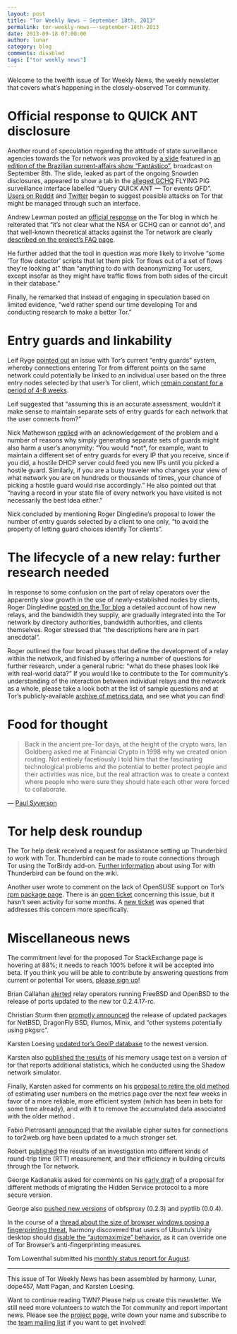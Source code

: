 ```yaml
---
layout: post
title: "Tor Weekly News — September 18th, 2013"
permalink: tor-weekly-news-—-september-18th-2013
date: 2013-09-18 07:00:00
author: lunar
category: blog
comments: disabled
tags: ["tor weekly news"]
---
```


Welcome to the twelfth issue of Tor Weekly News, the weekly newsletter that covers what’s happening in the closely-observed Tor community.

Official response to QUICK ANT disclosure
=========================================

Another round of speculation regarding the attitude of state surveillance agencies towards the Tor network was provoked by [a slide](https://people.torproject.org/~andrew/2013-09-10-quick-ant-tor-events-qfd.png) featured in [an edition of the Brazilian current-affairs show “Fantástico”](http://g1.globo.com/fantastico/noticia/2013/09/nsa-documents-show-united-states-spied-brazilian-oil-giant.html), broadcast on September 8th. The slide, leaked as part of the ongoing Snowden disclosures, appeared to show a tab in the [alleged GCHQ](https://twitter.com/ggreenwald/status/378185448293552128) FLYING PIG surveillance interface labelled “Query QUICK ANT — Tor events QFD”. [Users on Reddit](http://www.reddit.com/r/TOR/comments/1m3jum/gchq_tor_events_capture/) and [Twitter](https://twitter.com/jonathanmayer/status/377292928718499841) began to suggest possible attacks on Tor that might be managed through such an interface.

Andrew Lewman posted an [official response](https://blog.torproject.org/blog/tor-nsa-gchq-and-quick-ant-speculation) on the Tor blog in which he reiterated that “it’s not clear what the NSA or GCHQ can or cannot do”, and that well-known theoretical attacks against the Tor network are clearly [described on the project’s FAQ page](https://www.torproject.org/docs/faq.html.en#AttacksOnOnionRouting).

He further added that the tool in question was more likely to involve “some ‘Tor flow detector’ scripts that let them pick Tor flows out of a set of flows they’re looking at” than “anything to do with deanonymizing Tor users, except insofar as they might have traffic flows from both sides of the circuit in their database.”

Finally, he remarked that instead of engaging in speculation based on limited evidence, “we’d rather spend our time developing Tor and conducting research to make a better Tor.”

Entry guards and linkability
============================

Leif Ryge [pointed out](https://lists.torproject.org/pipermail/tor-dev/2013-September/005423.html) an issue with Tor’s current “entry guards” system, whereby connections entering Tor from different points on the same network could potentially be linked to an individual user based on the three entry nodes selected by that user’s Tor client, which [remain constant for a period of 4-8 weeks](https://blog.torproject.org/blog/lifecycle-of-a-new-relay).

Leif suggested that “assuming this is an accurate assessment, wouldn’t it make sense to maintain separate sets of entry guards for each network that the user connects from?”

Nick Mathewson [replied](https://lists.torproject.org/pipermail/tor-dev/2013-September/005424.html) with an acknowledgement of the problem and a number of reasons why simply generating separate sets of guards might also harm a user’s anonymity: “You would \*not\*, for example, want to maintain a different set of entry guards for every IP that you receive, since if you did, a hostile DHCP server could feed you new IPs until you picked a hostile guard. Similarly, if you are a busy traveler who changes your view of what network you are on hundreds or thousands of times, your chance of picking a hostile guard would rise accordingly.” He also pointed out that “having a record in your state file of every network you have visited is not necessarily the best idea either.”

Nick concluded by mentioning Roger Dingledine’s proposal to lower the number of entry guards selected by a client to one only, “to avoid the property of letting guard choices identify Tor clients”.

The lifecycle of a new relay: further research needed
=====================================================

In response to some confusion on the part of relay operators over the apparently slow growth in the use of newly-established nodes by clients, Roger Dingledine [posted on the Tor blog](https://blog.torproject.org/blog/lifecycle-of-a-new-relay) a detailed account of how new relays, and the bandwidth they supply, are gradually integrated into the Tor network by directory authorities, bandwidth authorities, and clients themselves. Roger stressed that “the descriptions here are in part anecdotal”.

Roger outlined the four broad phases that define the development of a relay within the network, and finished by offering a number of questions for further research, under a general rubric: “what do these phases look like with real-world data?” If you would like to contribute to the Tor community’s understanding of the interaction between individual relays and the network as a whole, please take a look both at the list of sample questions and at Tor’s publicly-available [archive of metrics data](https://metrics.torproject.org/data.html), and see what you can find!

Food for thought
================

> Back in the ancient pre-Tor days, at the height of the crypto wars, Ian Goldberg asked me at Financial Crypto in 1998 why we created onion routing. Not entirely facetiously I told him that the fascinating technological problems and the potential to better protect people and their activities was nice, but the real attraction was to create a context where people who were sure they should hate each other were forced to collaborate.

— [Paul Syverson](https://lists.torproject.org/pipermail/tor-talk/2013-September/030097.html)

  

Tor help desk roundup
=====================

The Tor help desk received a request for assistance setting up Thunderbird to work with Tor. Thunderbird can be made to route connections through Tor using the TorBirdy add-on. [Further information](https://trac.torproject.org/projects/tor/wiki/torbirdy#BeforeusingTorBirdy) about using Tor with Thunderbird can be found on the wiki.

Another user wrote to comment on the lack of OpenSUSE support on Tor’s [rpm package page](https://www.torproject.org/docs/rpms.html). There is an [open ticket](https://bugs.torproject.org/4389) concerning this issue, but it hasn’t seen activity for some months. A [new ticket](https://bugs.torproject.org/9718) was opened that addresses this concern more specifically.

Miscellaneous news
==================

The commitment level for the proposed Tor StackExchange page is hovering at 88%; it needs to reach 100% before it will be accepted into beta. If you think you will be able to contribute by answering questions from current or potential Tor users, [please sign up](http://area51.stackexchange.com/proposals/56447/tor-online-anonymity-privacy-and-security)!

Brian Callahan [alerted](http://lists.nycbug.org/pipermail/tor-bsd/2013-September/000044.html) relay operators running FreeBSD and OpenBSD to the release of ports updated to the new tor 0.2.4.17-rc.

Christian Sturm then [promptly announced](https://lists.torproject.org/pipermail/tor-talk/2013-September/030036.html) the release of updated packages for NetBSD, DragonFly BSD, illumos, Minix, and “other systems potentially using pkgsrc”.

Karsten Loesing [updated tor’s GeoIP database](https://bugs.torproject.org/9714) to the newest version.

Karsten also [published the results](https://trac.torproject.org/projects/tor/ticket/7359#comment:18) of his memory usage test on a version of tor that reports additional statistics, which he conducted using the Shadow network simulator.

Finally, Karsten asked for comments on his [proposal to retire the old method](https://lists.torproject.org/pipermail/tor-dev/2013-September/005443.html) of estimating user numbers on the metrics page over the next few weeks in favor of a more reliable, more efficient system (which has been in beta for some time already), and with it to remove the accumulated data associated with the older method .

Fabio Pietrosanti [announced](https://lists.torproject.org/pipermail/tor-talk/2013-September/030003.html) that the available cipher suites for connections to tor2web.org have been updated to a much stronger set.

Robert [published](https://lists.torproject.org/pipermail/tor-dev/2013-September/005440.html) the results of an investigation into different kinds of round-trip time (RTT) measurement, and their efficiency in building circuits through the Tor network.

George Kadianakis asked for comments on his [early draft](https://lists.torproject.org/pipermail/tor-dev/2013-September/005438.html) of a proposal for different methods of migrating the Hidden Service protocol to a more secure version.

George also [pushed new versions](https://lists.torproject.org/pipermail/tor-dev/2013-September/005441.html) of obfsproxy (0.2.3) and pyptlib (0.0.4).

In the course of a [thread about the size of browser windows posing a fingerprinting threat](https://lists.torproject.org/pipermail/tor-talk/2013-September/030022.html), harmony discovered that users of Ubuntu’s Unity desktop should [disable the “automaximize” behavior](https://bugs.torproject.org/9738), as it can override one of Tor Browser’s anti-fingerprinting measures.

Tom Lowenthal submitted his [monthly status report for August](https://lists.torproject.org/pipermail/tor-reports/2013-September/000339.html).

* * * * *

This issue of Tor Weekly News has been assembled by harmony, Lunar, dope457, Matt Pagan, and Karsten Loesing.

Want to continue reading TWN? Please help us create this newsletter. We still need more volunteers to watch the Tor community and report important news. Please see the [project page](https://trac.torproject.org/projects/tor/wiki/TorWeeklyNews), write down your name and subscribe to the [team mailing list](https://lists.torproject.org/cgi-bin/mailman/listinfo/news-team) if you want to get involved!
